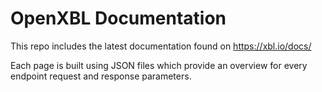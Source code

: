 # OpenXBL Documentation
This repo includes the latest documentation found on https://xbl.io/docs/

Each page is built using JSON files which provide an overview for every endpoint request and response parameters.